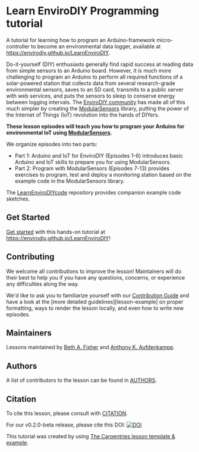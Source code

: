 # Learn EnviroDIY Programming tutorial

A tutorial for learning how to program an Arduino-framework micro-controller to become an environmental data logger, available at https://envirodiy.github.io/LearnEnviroDIY.

Do-it-yourself (DIY) enthusiasts generally find rapid success at reading data from simple sensors to an Arduino board. However, it is much more challenging to program an Arduino to perform all required functions of a solar-powered station that collects data from several research-grade environmental sensors, saves to an SD card, transmits to a public server with web services, and puts the sensors to sleep to conserve energy between logging intervals. The [EnviroDIY community](https://www.envirodiy.org/) has made all of this much simpler by creating the [ModularSensors](https://github.com/EnviroDIY/ModularSensors) library, putting the power of the Internet of Things (IoT) revolution into the hands of DIYers.

**These lesson episodes will teach you how to program your Arduino for environmental IoT using [ModularSensors](https://github.com/EnviroDIY/ModularSensors).**

We organize episodes into two parts:
- Part 1: Arduino and IoT for EnviroDIY (Episodes 1-6) introduces basic Arduino and IoT skills to prepare you for using ModularSensors.
- Part 2: Program with ModularSensors (Episodes 7-13) provides exercises to program, test and deploy a monitoring station based on the example code in the ModularSensors library.

The [LearnEnviroDIYcode](https://github.com/EnviroDIY/LearnEnviroDIYcode) repository provides companion example code sketches.

## Get Started

[Get started](https://envirodiy.github.io/LearnEnviroDIY) with this hands-on tutorial at https://envirodiy.github.io/LearnEnviroDIY!


## Contributing

We welcome all contributions to improve the lesson! Maintainers will do their best to help you if you have any
questions, concerns, or experience any difficulties along the way.

We'd like to ask you to familiarize yourself with our [Contribution Guide](CONTRIBUTING.md) and have a look at
the [more detailed guidelines][lesson-example] on proper formatting, ways to render the lesson locally, and even
how to write new episodes.


## Maintainers

Lessons maintained by [Beth A. Fisher](https://github.com/fisherba) and [Anthony K. Aufdenkampe](https://github.com/aufdenkampe).

## Authors

A list of contributors to the lesson can be found in [AUTHORS](AUTHORS).

## Citation

To cite this lesson, please consult with [CITATION](CITATION).

For our v0.2.0-beta release, please cite this DOI: [![DOI](https://zenodo.org/badge/DOI/10.5281/zenodo.2621373.svg)](https://doi.org/10.5281/zenodo.2621373)

This tutorial was created by using [The Carpentries lesson template & example](https://github.com/carpentries/lesson-example). 
